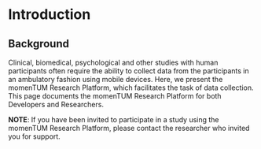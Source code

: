 # Introduction

## Background

Clinical, biomedical, psychological and other studies with human participants often require the ability to collect data from the participants in an ambulatory fashion using mobile devices. Here, we present the momenTUM Research Platform, which facilitates the task of data collection. This page documents the momenTUM Research Platform for both Developers and Researchers.

**NOTE**: If you have been invited to participate in a study using the momenTUM Research Platform, please contact the researcher who invited you for support.
 
